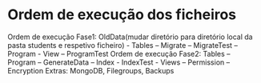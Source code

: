 # Ordem de execução dos ficheiros

Ordem de execução Fase1: OldData(mudar diretório para diretório local da pasta students e respetivo ficheiro) - Tables – Migrate – MigrateTest – Program - View – ProgramTest
Ordem de execução Fase2: Tables – Program – GenerateData – Index - IndexTest - Views – Permission – Encryption
Extras: MongoDB, Filegroups, Backups
